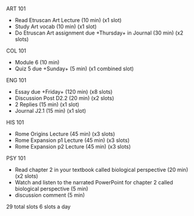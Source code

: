  ART 101
- Read Etruscan Art Lecture (10 min) (x1 slot)
- Study Art vocab (10 min) (x1 slot)
- Do Etruscan Art assignment due +Thursday+ in Journal (30 min) (x2 slots)

COL 101
- Module 6 (10 min)
- Quiz 5 due +Sunday+ (5 min) 
(x1 combined slot)

ENG 101
- Essay due +Friday+ (120 min) (x8 slots)
- Discussion Post D2.2 (20 min) (x2 slots)
- 2 Replies (15 min) (x1 slot)
- Journal J2.1 (15 min) (x1 slot)

HIS 101
- Rome Origins Lecture (45 min) (x3 slots)
- Rome Expansion p1 Lecture (45 min) (x3 slots)
- Rome Expansion p2 Lecture (45 min) (x3 slots)

PSY 101
- Read chapter 2 in your textbook called biological perspective (20 min) (x2 slots)
- Watch and listen to the narrated PowerPoint for chapter 2 called biological perspective (5 min)
- discussion comment (5 min)

29 total slots
6 slots a day